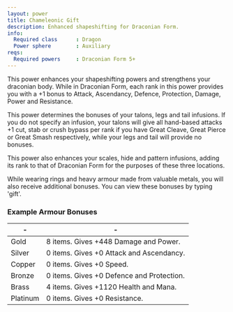 ```yaml
---
layout: power
title: Chameleonic Gift
description: Enhanced shapeshifting for Draconian Form.
info:
  Required class      : Dragon
  Power sphere        : Auxiliary
reqs:
  Required powers     : Draconian Form 5+
---
```


This power enhances your shapeshifting powers and strengthens your draconian
body.  While in Draconian Form, each rank in this power provides you with a +1
bonus to Attack, Ascendancy, Defence, Protection, Damage, Power and Resistance.

This power determines the bonuses of your talons, legs and tail infusions.  If
you do not specify an infusion, your talons will give all hand-based attacks +1
cut, stab or crush bypass per rank if you have Great Cleave, Great Pierce or
Great Smash respectively, while your legs and tail will provide no bonuses.

This power also enhances your scales, hide and pattern infusions, adding its
rank to that of Draconian Form for the purposes of these three locations.

While wearing rings and heavy armour made from valuable metals, you will also
receive additional bonuses.  You can view these bonuses by typing 'gift'.

### Example Armour Bonuses
\- | -
--- | ---
Gold       | 8 items. Gives +448 Damage and Power.
Silver     | 0 items. Gives +0 Attack and Ascendancy.
Copper     | 0 items. Gives +0 Speed.
Bronze     | 0 items. Gives +0 Defence and Protection.
Brass      | 4 items. Gives +1120 Health and Mana.
Platinum   | 0 items. Gives +0 Resistance.
